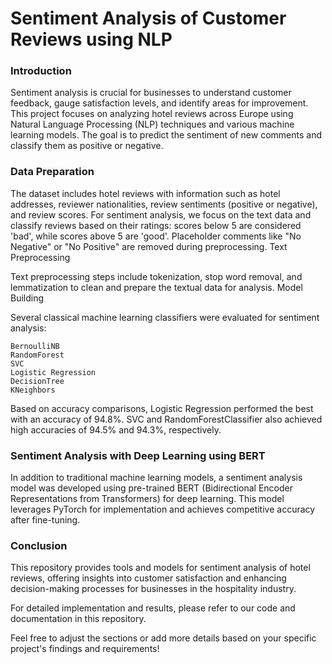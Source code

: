 # Sentiment Analysis of Customer Reviews using NLP

### Introduction

Sentiment analysis is crucial for businesses to understand customer feedback, gauge satisfaction levels, and identify areas for improvement. This project focuses on analyzing hotel reviews across Europe using Natural Language Processing (NLP) techniques and various machine learning models. The goal is to predict the sentiment of new comments and classify them as positive or negative.

### Data Preparation

The dataset includes hotel reviews with information such as hotel addresses, reviewer nationalities, review sentiments (positive or negative), and review scores. For sentiment analysis, we focus on the text data and classify reviews based on their ratings: scores below 5 are considered 'bad', while scores above 5 are 'good'. Placeholder comments like "No Negative" or "No Positive" are removed during preprocessing.
Text Preprocessing

Text preprocessing steps include tokenization, stop word removal, and lemmatization to clean and prepare the textual data for analysis.
Model Building

Several classical machine learning classifiers were evaluated for sentiment analysis:

    BernoulliNB
    RandomForest
    SVC
    Logistic Regression
    DecisionTree
    KNeighbors

Based on accuracy comparisons, Logistic Regression performed the best with an accuracy of 94.8%. SVC and RandomForestClassifier also achieved high accuracies of 94.5% and 94.3%, respectively.

### Sentiment Analysis with Deep Learning using BERT

In addition to traditional machine learning models, a sentiment analysis model was developed using pre-trained BERT (Bidirectional Encoder Representations from Transformers) for deep learning. This model leverages PyTorch for implementation and achieves competitive accuracy after fine-tuning.
### Conclusion

This repository provides tools and models for sentiment analysis of hotel reviews, offering insights into customer satisfaction and enhancing decision-making processes for businesses in the hospitality industry.

For detailed implementation and results, please refer to our code and documentation in this repository.

Feel free to adjust the sections or add more details based on your specific project's findings and requirements!
